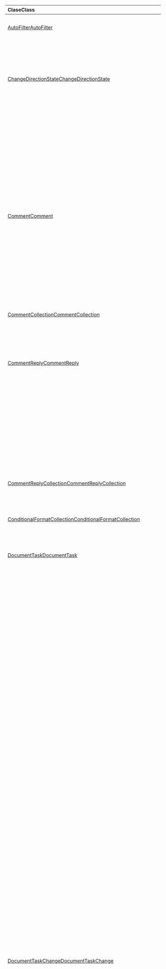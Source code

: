| <span data-ttu-id="bb6bd-101">Clase</span><span class="sxs-lookup"><span data-stu-id="bb6bd-101">Class</span></span> | <span data-ttu-id="bb6bd-102">Campos</span><span class="sxs-lookup"><span data-stu-id="bb6bd-102">Fields</span></span> | <span data-ttu-id="bb6bd-103">Descripción</span><span class="sxs-lookup"><span data-stu-id="bb6bd-103">Description</span></span> |
|:---|:---|:---|
|[<span data-ttu-id="bb6bd-104">AutoFilter</span><span class="sxs-lookup"><span data-stu-id="bb6bd-104">AutoFilter</span></span>](/javascript/api/excel/excel.autofilter)|[<span data-ttu-id="bb6bd-105">clearColumnCriteria(columnIndex: number)</span><span class="sxs-lookup"><span data-stu-id="bb6bd-105">clearColumnCriteria(columnIndex: number)</span></span>](/javascript/api/excel/excel.autofilter#clearcolumncriteria-columnindex-)|<span data-ttu-id="bb6bd-106">Borra los criterios de filtro de AutoFilter.</span><span class="sxs-lookup"><span data-stu-id="bb6bd-106">Clears the filter criteria of the AutoFilter.</span></span>|
|[<span data-ttu-id="bb6bd-107">ChangeDirectionState</span><span class="sxs-lookup"><span data-stu-id="bb6bd-107">ChangeDirectionState</span></span>](/javascript/api/excel/excel.changedirectionstate)|[<span data-ttu-id="bb6bd-108">deleteShiftDirection</span><span class="sxs-lookup"><span data-stu-id="bb6bd-108">deleteShiftDirection</span></span>](/javascript/api/excel/excel.changedirectionstate#deleteshiftdirection)|<span data-ttu-id="bb6bd-109">Representa la dirección (como hacia arriba o hacia la izquierda) que las celdas restantes cambiarán cuando se elimine una celda o celda.</span><span class="sxs-lookup"><span data-stu-id="bb6bd-109">Represents the direction (such as up or to the left) that the remaining cells will shift when a cell or cells are deleted.</span></span>|
||[<span data-ttu-id="bb6bd-110">insertShiftDirection</span><span class="sxs-lookup"><span data-stu-id="bb6bd-110">insertShiftDirection</span></span>](/javascript/api/excel/excel.changedirectionstate#insertshiftdirection)|<span data-ttu-id="bb6bd-111">Representa la dirección (por ejemplo, hacia abajo o hacia la derecha) que las celdas existentes cambiarán cuando se inserte una nueva celda o celda.</span><span class="sxs-lookup"><span data-stu-id="bb6bd-111">Represents the direction (such as down or to the right) that the existing cells will shift when a new cell or cells are inserted.</span></span>|
|[<span data-ttu-id="bb6bd-112">Comment</span><span class="sxs-lookup"><span data-stu-id="bb6bd-112">Comment</span></span>](/javascript/api/excel/excel.comment)|[<span data-ttu-id="bb6bd-113">assignTask(assignee: Identity)</span><span class="sxs-lookup"><span data-stu-id="bb6bd-113">assignTask(assignee: Identity)</span></span>](/javascript/api/excel/excel.comment#assigntask-assignee-)|<span data-ttu-id="bb6bd-114">Asigna la tarea adjunta al comentario al usuario dado como usuario asignado.</span><span class="sxs-lookup"><span data-stu-id="bb6bd-114">Assigns the task attached to the comment to the given user as an assignee.</span></span>|
||[<span data-ttu-id="bb6bd-115">getTask()</span><span class="sxs-lookup"><span data-stu-id="bb6bd-115">getTask()</span></span>](/javascript/api/excel/excel.comment#gettask--)|<span data-ttu-id="bb6bd-116">Obtiene la tarea asociada a este comentario.</span><span class="sxs-lookup"><span data-stu-id="bb6bd-116">Gets the task associated with this comment.</span></span>|
||[<span data-ttu-id="bb6bd-117">getTaskOrNullObject()</span><span class="sxs-lookup"><span data-stu-id="bb6bd-117">getTaskOrNullObject()</span></span>](/javascript/api/excel/excel.comment#gettaskornullobject--)|<span data-ttu-id="bb6bd-118">Obtiene la tarea asociada a este comentario.</span><span class="sxs-lookup"><span data-stu-id="bb6bd-118">Gets the task associated with this comment.</span></span>|
|[<span data-ttu-id="bb6bd-119">CommentCollection</span><span class="sxs-lookup"><span data-stu-id="bb6bd-119">CommentCollection</span></span>](/javascript/api/excel/excel.commentcollection)|[<span data-ttu-id="bb6bd-120">getItemOrNullObject(commentId: string)</span><span class="sxs-lookup"><span data-stu-id="bb6bd-120">getItemOrNullObject(commentId: string)</span></span>](/javascript/api/excel/excel.commentcollection#getitemornullobject-commentid-)|<span data-ttu-id="bb6bd-121">Obtiene un comentario de la colección en función de su identificador.</span><span class="sxs-lookup"><span data-stu-id="bb6bd-121">Gets a comment from the collection based on its ID.</span></span>|
|[<span data-ttu-id="bb6bd-122">CommentReply</span><span class="sxs-lookup"><span data-stu-id="bb6bd-122">CommentReply</span></span>](/javascript/api/excel/excel.commentreply)|[<span data-ttu-id="bb6bd-123">assignTask(assignee: Identity)</span><span class="sxs-lookup"><span data-stu-id="bb6bd-123">assignTask(assignee: Identity)</span></span>](/javascript/api/excel/excel.commentreply#assigntask-assignee-)|<span data-ttu-id="bb6bd-124">Asigna la tarea adjunta al comentario al usuario dado como único destinatario.</span><span class="sxs-lookup"><span data-stu-id="bb6bd-124">Assigns the task attached to the comment to the given user as the sole assignee.</span></span>|
||[<span data-ttu-id="bb6bd-125">getTask()</span><span class="sxs-lookup"><span data-stu-id="bb6bd-125">getTask()</span></span>](/javascript/api/excel/excel.commentreply#gettask--)|<span data-ttu-id="bb6bd-126">Obtiene la tarea asociada con el subproceso de la respuesta de este comentario.</span><span class="sxs-lookup"><span data-stu-id="bb6bd-126">Gets the task associated with this comment reply's thread.</span></span>|
||[<span data-ttu-id="bb6bd-127">getTaskOrNullObject()</span><span class="sxs-lookup"><span data-stu-id="bb6bd-127">getTaskOrNullObject()</span></span>](/javascript/api/excel/excel.commentreply#gettaskornullobject--)|<span data-ttu-id="bb6bd-128">Obtiene la tarea asociada con el subproceso de la respuesta de este comentario.</span><span class="sxs-lookup"><span data-stu-id="bb6bd-128">Gets the task associated with this comment reply's thread.</span></span>|
|[<span data-ttu-id="bb6bd-129">CommentReplyCollection</span><span class="sxs-lookup"><span data-stu-id="bb6bd-129">CommentReplyCollection</span></span>](/javascript/api/excel/excel.commentreplycollection)|[<span data-ttu-id="bb6bd-130">getItemOrNullObject(commentReplyId: string)</span><span class="sxs-lookup"><span data-stu-id="bb6bd-130">getItemOrNullObject(commentReplyId: string)</span></span>](/javascript/api/excel/excel.commentreplycollection#getitemornullobject-commentreplyid-)|<span data-ttu-id="bb6bd-131">Devuelve una respuesta de comentario identificada por su Id.</span><span class="sxs-lookup"><span data-stu-id="bb6bd-131">Returns a comment reply identified by its ID.</span></span>|
|[<span data-ttu-id="bb6bd-132">ConditionalFormatCollection</span><span class="sxs-lookup"><span data-stu-id="bb6bd-132">ConditionalFormatCollection</span></span>](/javascript/api/excel/excel.conditionalformatcollection)|[<span data-ttu-id="bb6bd-133">getItemOrNullObject(id: string)</span><span class="sxs-lookup"><span data-stu-id="bb6bd-133">getItemOrNullObject(id: string)</span></span>](/javascript/api/excel/excel.conditionalformatcollection#getitemornullobject-id-)|<span data-ttu-id="bb6bd-134">Devuelve un formato condicional identificado por su identificador.</span><span class="sxs-lookup"><span data-stu-id="bb6bd-134">Returns a conditional format identified by its ID.</span></span>|
|[<span data-ttu-id="bb6bd-135">DocumentTask</span><span class="sxs-lookup"><span data-stu-id="bb6bd-135">DocumentTask</span></span>](/javascript/api/excel/excel.documenttask)|[<span data-ttu-id="bb6bd-136">percentComplete</span><span class="sxs-lookup"><span data-stu-id="bb6bd-136">percentComplete</span></span>](/javascript/api/excel/excel.documenttask#percentcomplete)|<span data-ttu-id="bb6bd-137">Especifica el porcentaje de finalización de la tarea.</span><span class="sxs-lookup"><span data-stu-id="bb6bd-137">Specifies the completion percentage of the task.</span></span>|
||[<span data-ttu-id="bb6bd-138">prioridad</span><span class="sxs-lookup"><span data-stu-id="bb6bd-138">priority</span></span>](/javascript/api/excel/excel.documenttask#priority)|<span data-ttu-id="bb6bd-139">Especifica la prioridad de la tarea.</span><span class="sxs-lookup"><span data-stu-id="bb6bd-139">Specifies the priority of the task.</span></span>|
||[<span data-ttu-id="bb6bd-140">assignees</span><span class="sxs-lookup"><span data-stu-id="bb6bd-140">assignees</span></span>](/javascript/api/excel/excel.documenttask#assignees)|<span data-ttu-id="bb6bd-141">Devuelve una colección de usuarios asignados de la tarea.</span><span class="sxs-lookup"><span data-stu-id="bb6bd-141">Returns a collection of assignees of the task.</span></span>|
||[<span data-ttu-id="bb6bd-142">cambios</span><span class="sxs-lookup"><span data-stu-id="bb6bd-142">changes</span></span>](/javascript/api/excel/excel.documenttask#changes)|<span data-ttu-id="bb6bd-143">Obtiene los registros de cambios de la tarea.</span><span class="sxs-lookup"><span data-stu-id="bb6bd-143">Gets the change records of the task.</span></span>|
||[<span data-ttu-id="bb6bd-144">comment</span><span class="sxs-lookup"><span data-stu-id="bb6bd-144">comment</span></span>](/javascript/api/excel/excel.documenttask#comment)|<span data-ttu-id="bb6bd-145">Obtiene el comentario asociado a la tarea.</span><span class="sxs-lookup"><span data-stu-id="bb6bd-145">Gets the comment associated with the task.</span></span>|
||[<span data-ttu-id="bb6bd-146">completedBy</span><span class="sxs-lookup"><span data-stu-id="bb6bd-146">completedBy</span></span>](/javascript/api/excel/excel.documenttask#completedby)|<span data-ttu-id="bb6bd-147">Obtiene al usuario más reciente que ha completado la tarea.</span><span class="sxs-lookup"><span data-stu-id="bb6bd-147">Gets the most recent user to have completed the task.</span></span>|
||[<span data-ttu-id="bb6bd-148">completedDateTime</span><span class="sxs-lookup"><span data-stu-id="bb6bd-148">completedDateTime</span></span>](/javascript/api/excel/excel.documenttask#completeddatetime)|<span data-ttu-id="bb6bd-149">Obtiene la fecha y hora en que se completó la tarea.</span><span class="sxs-lookup"><span data-stu-id="bb6bd-149">Gets the date and time that the task was completed.</span></span>|
||[<span data-ttu-id="bb6bd-150">createdBy</span><span class="sxs-lookup"><span data-stu-id="bb6bd-150">createdBy</span></span>](/javascript/api/excel/excel.documenttask#createdby)|<span data-ttu-id="bb6bd-151">Obtiene al usuario que creó la tarea.</span><span class="sxs-lookup"><span data-stu-id="bb6bd-151">Gets the user who created the task.</span></span>|
||[<span data-ttu-id="bb6bd-152">createdDateTime</span><span class="sxs-lookup"><span data-stu-id="bb6bd-152">createdDateTime</span></span>](/javascript/api/excel/excel.documenttask#createddatetime)|<span data-ttu-id="bb6bd-153">Obtiene la fecha y hora en que se creó la tarea.</span><span class="sxs-lookup"><span data-stu-id="bb6bd-153">Gets the date and time that the task was created.</span></span>|
||[<span data-ttu-id="bb6bd-154">id</span><span class="sxs-lookup"><span data-stu-id="bb6bd-154">id</span></span>](/javascript/api/excel/excel.documenttask#id)|<span data-ttu-id="bb6bd-155">Obtiene el identificador de la tarea.</span><span class="sxs-lookup"><span data-stu-id="bb6bd-155">Gets the ID of the task.</span></span>|
||[<span data-ttu-id="bb6bd-156">setStartAndDueDateTime(startDateTime: Date, dueDateTime: Date)</span><span class="sxs-lookup"><span data-stu-id="bb6bd-156">setStartAndDueDateTime(startDateTime: Date, dueDateTime: Date)</span></span>](/javascript/api/excel/excel.documenttask#setstartandduedatetime-startdatetime--duedatetime-)|<span data-ttu-id="bb6bd-157">Cambia el inicio y las fechas de vencimiento de la tarea.</span><span class="sxs-lookup"><span data-stu-id="bb6bd-157">Changes the start and the due dates of the task.</span></span>|
||[<span data-ttu-id="bb6bd-158">startAndDueDateTime</span><span class="sxs-lookup"><span data-stu-id="bb6bd-158">startAndDueDateTime</span></span>](/javascript/api/excel/excel.documenttask#startandduedatetime)|<span data-ttu-id="bb6bd-159">Obtiene o establece la fecha y hora en que debe iniciarse la tarea y vence.</span><span class="sxs-lookup"><span data-stu-id="bb6bd-159">Gets or sets the date and time the task should start and is due.</span></span>|
||[<span data-ttu-id="bb6bd-160">title</span><span class="sxs-lookup"><span data-stu-id="bb6bd-160">title</span></span>](/javascript/api/excel/excel.documenttask#title)|<span data-ttu-id="bb6bd-161">Especifica el título de la tarea.</span><span class="sxs-lookup"><span data-stu-id="bb6bd-161">Specifies title of the task.</span></span>|
|[<span data-ttu-id="bb6bd-162">DocumentTaskChange</span><span class="sxs-lookup"><span data-stu-id="bb6bd-162">DocumentTaskChange</span></span>](/javascript/api/excel/excel.documenttaskchange)|[<span data-ttu-id="bb6bd-163">assignee</span><span class="sxs-lookup"><span data-stu-id="bb6bd-163">assignee</span></span>](/javascript/api/excel/excel.documenttaskchange#assignee)|<span data-ttu-id="bb6bd-164">Representa el usuario asignado a la tarea para un tipo de registro de cambio o el usuario sin asignar de la tarea `assign` para un tipo de registro de `unassign` cambio.</span><span class="sxs-lookup"><span data-stu-id="bb6bd-164">Represents the user assigned to the task for an `assign` change record type, or the user unassigned from the task for an `unassign` change record type.</span></span>|
||[<span data-ttu-id="bb6bd-165">changedBy</span><span class="sxs-lookup"><span data-stu-id="bb6bd-165">changedBy</span></span>](/javascript/api/excel/excel.documenttaskchange#changedby)|<span data-ttu-id="bb6bd-166">Representa el usuario que creó o cambió la tarea.</span><span class="sxs-lookup"><span data-stu-id="bb6bd-166">Represents the user who created or changed the task.</span></span>|
||[<span data-ttu-id="bb6bd-167">commentId</span><span class="sxs-lookup"><span data-stu-id="bb6bd-167">commentId</span></span>](/javascript/api/excel/excel.documenttaskchange#commentid)|<span data-ttu-id="bb6bd-168">Representa el identificador del cambio de tarea o al que está `Comment` `CommentReply` anclado.</span><span class="sxs-lookup"><span data-stu-id="bb6bd-168">Represents the ID of the `Comment` or `CommentReply` to which the task change is anchored.</span></span>|
||[<span data-ttu-id="bb6bd-169">createdDateTime</span><span class="sxs-lookup"><span data-stu-id="bb6bd-169">createdDateTime</span></span>](/javascript/api/excel/excel.documenttaskchange#createddatetime)|<span data-ttu-id="bb6bd-170">Representa la fecha y hora de creación del registro de cambio de tarea.</span><span class="sxs-lookup"><span data-stu-id="bb6bd-170">Represents the creation date and time of the task change record.</span></span>|
||[<span data-ttu-id="bb6bd-171">dueDateTime</span><span class="sxs-lookup"><span data-stu-id="bb6bd-171">dueDateTime</span></span>](/javascript/api/excel/excel.documenttaskchange#duedatetime)|<span data-ttu-id="bb6bd-172">Representa la fecha y hora de vencimiento de la tarea, en la zona horaria UTC.</span><span class="sxs-lookup"><span data-stu-id="bb6bd-172">Represents the task's due date and time, in UTC time zone.</span></span>|
||[<span data-ttu-id="bb6bd-173">id</span><span class="sxs-lookup"><span data-stu-id="bb6bd-173">id</span></span>](/javascript/api/excel/excel.documenttaskchange#id)|<span data-ttu-id="bb6bd-174">Id. del registro de cambio de tarea.</span><span class="sxs-lookup"><span data-stu-id="bb6bd-174">ID for the task change record.</span></span>|
||[<span data-ttu-id="bb6bd-175">percentComplete</span><span class="sxs-lookup"><span data-stu-id="bb6bd-175">percentComplete</span></span>](/javascript/api/excel/excel.documenttaskchange#percentcomplete)|<span data-ttu-id="bb6bd-176">Representa el porcentaje de finalización de la tarea.</span><span class="sxs-lookup"><span data-stu-id="bb6bd-176">Represents the task's completion percentage.</span></span>|
||[<span data-ttu-id="bb6bd-177">prioridad</span><span class="sxs-lookup"><span data-stu-id="bb6bd-177">priority</span></span>](/javascript/api/excel/excel.documenttaskchange#priority)|<span data-ttu-id="bb6bd-178">Representa la prioridad de la tarea.</span><span class="sxs-lookup"><span data-stu-id="bb6bd-178">Represents the task's priority.</span></span>|
||[<span data-ttu-id="bb6bd-179">startDateTime</span><span class="sxs-lookup"><span data-stu-id="bb6bd-179">startDateTime</span></span>](/javascript/api/excel/excel.documenttaskchange#startdatetime)|<span data-ttu-id="bb6bd-180">Representa la fecha y hora de inicio de la tarea, en la zona horaria UTC.</span><span class="sxs-lookup"><span data-stu-id="bb6bd-180">Represents the task's start date and time, in UTC time zone.</span></span>|
||[<span data-ttu-id="bb6bd-181">title</span><span class="sxs-lookup"><span data-stu-id="bb6bd-181">title</span></span>](/javascript/api/excel/excel.documenttaskchange#title)|<span data-ttu-id="bb6bd-182">Representa el título de la tarea.</span><span class="sxs-lookup"><span data-stu-id="bb6bd-182">Represents the task's title.</span></span>|
||[<span data-ttu-id="bb6bd-183">type</span><span class="sxs-lookup"><span data-stu-id="bb6bd-183">type</span></span>](/javascript/api/excel/excel.documenttaskchange#type)|<span data-ttu-id="bb6bd-184">Representa el tipo de acción del registro de cambio de tarea.</span><span class="sxs-lookup"><span data-stu-id="bb6bd-184">Represents the action type of the task change record.</span></span>|
||[<span data-ttu-id="bb6bd-185">undoHistoryId</span><span class="sxs-lookup"><span data-stu-id="bb6bd-185">undoHistoryId</span></span>](/javascript/api/excel/excel.documenttaskchange#undohistoryid)|<span data-ttu-id="bb6bd-186">Representa la `DocumentTaskChange.id` propiedad que se deshizo para el `undo` tipo de registro de cambio.</span><span class="sxs-lookup"><span data-stu-id="bb6bd-186">Represents the `DocumentTaskChange.id` property that was undone for the `undo` change record type.</span></span>|
|[<span data-ttu-id="bb6bd-187">DocumentTaskChangeCollection</span><span class="sxs-lookup"><span data-stu-id="bb6bd-187">DocumentTaskChangeCollection</span></span>](/javascript/api/excel/excel.documenttaskchangecollection)|[<span data-ttu-id="bb6bd-188">getCount()</span><span class="sxs-lookup"><span data-stu-id="bb6bd-188">getCount()</span></span>](/javascript/api/excel/excel.documenttaskchangecollection#getcount--)|<span data-ttu-id="bb6bd-189">Obtiene el número de registros de cambios de la colección para la tarea.</span><span class="sxs-lookup"><span data-stu-id="bb6bd-189">Gets the number of change records in the collection for the task.</span></span>|
||[<span data-ttu-id="bb6bd-190">getItemAt(index: number)</span><span class="sxs-lookup"><span data-stu-id="bb6bd-190">getItemAt(index: number)</span></span>](/javascript/api/excel/excel.documenttaskchangecollection#getitemat-index-)|<span data-ttu-id="bb6bd-191">Obtiene un registro de cambio de tarea mediante su índice en la colección.</span><span class="sxs-lookup"><span data-stu-id="bb6bd-191">Gets a task change record by using its index in the collection.</span></span>|
||[<span data-ttu-id="bb6bd-192">items</span><span class="sxs-lookup"><span data-stu-id="bb6bd-192">items</span></span>](/javascript/api/excel/excel.documenttaskchangecollection#items)|<span data-ttu-id="bb6bd-193">Obtiene los elementos secundarios cargados en esta colección.</span><span class="sxs-lookup"><span data-stu-id="bb6bd-193">Gets the loaded child items in this collection.</span></span>|
|[<span data-ttu-id="bb6bd-194">DocumentTaskCollection</span><span class="sxs-lookup"><span data-stu-id="bb6bd-194">DocumentTaskCollection</span></span>](/javascript/api/excel/excel.documenttaskcollection)|[<span data-ttu-id="bb6bd-195">getCount()</span><span class="sxs-lookup"><span data-stu-id="bb6bd-195">getCount()</span></span>](/javascript/api/excel/excel.documenttaskcollection#getcount--)|<span data-ttu-id="bb6bd-196">Obtiene el número de tareas de la colección.</span><span class="sxs-lookup"><span data-stu-id="bb6bd-196">Gets the number of tasks in the collection.</span></span>|
||[<span data-ttu-id="bb6bd-197">getItem(key: string)</span><span class="sxs-lookup"><span data-stu-id="bb6bd-197">getItem(key: string)</span></span>](/javascript/api/excel/excel.documenttaskcollection#getitem-key-)|<span data-ttu-id="bb6bd-198">Obtiene una tarea con su identificador.</span><span class="sxs-lookup"><span data-stu-id="bb6bd-198">Gets a task using its ID.</span></span>|
||[<span data-ttu-id="bb6bd-199">getItemAt(index: number)</span><span class="sxs-lookup"><span data-stu-id="bb6bd-199">getItemAt(index: number)</span></span>](/javascript/api/excel/excel.documenttaskcollection#getitemat-index-)|<span data-ttu-id="bb6bd-200">Obtiene una tarea por su índice en la colección.</span><span class="sxs-lookup"><span data-stu-id="bb6bd-200">Gets a task by its index in the collection.</span></span>|
||[<span data-ttu-id="bb6bd-201">getItemOrNullObject(key: string)</span><span class="sxs-lookup"><span data-stu-id="bb6bd-201">getItemOrNullObject(key: string)</span></span>](/javascript/api/excel/excel.documenttaskcollection#getitemornullobject-key-)|<span data-ttu-id="bb6bd-202">Obtiene una tarea con su identificador.</span><span class="sxs-lookup"><span data-stu-id="bb6bd-202">Gets a task using its ID.</span></span>|
||[<span data-ttu-id="bb6bd-203">items</span><span class="sxs-lookup"><span data-stu-id="bb6bd-203">items</span></span>](/javascript/api/excel/excel.documenttaskcollection#items)|<span data-ttu-id="bb6bd-204">Obtiene los elementos secundarios cargados en esta colección.</span><span class="sxs-lookup"><span data-stu-id="bb6bd-204">Gets the loaded child items in this collection.</span></span>|
|[<span data-ttu-id="bb6bd-205">DocumentTaskSchedule</span><span class="sxs-lookup"><span data-stu-id="bb6bd-205">DocumentTaskSchedule</span></span>](/javascript/api/excel/excel.documenttaskschedule)|[<span data-ttu-id="bb6bd-206">dueDateTime</span><span class="sxs-lookup"><span data-stu-id="bb6bd-206">dueDateTime</span></span>](/javascript/api/excel/excel.documenttaskschedule#duedatetime)|<span data-ttu-id="bb6bd-207">Obtiene la fecha y hora en que vence la tarea.</span><span class="sxs-lookup"><span data-stu-id="bb6bd-207">Gets the date and time that the task is due.</span></span>|
||[<span data-ttu-id="bb6bd-208">startDateTime</span><span class="sxs-lookup"><span data-stu-id="bb6bd-208">startDateTime</span></span>](/javascript/api/excel/excel.documenttaskschedule#startdatetime)|<span data-ttu-id="bb6bd-209">Obtiene la fecha y hora en que debe iniciarse la tarea.</span><span class="sxs-lookup"><span data-stu-id="bb6bd-209">Gets the date and time that the task should start.</span></span>|
|[<span data-ttu-id="bb6bd-210">GroupShapeCollection</span><span class="sxs-lookup"><span data-stu-id="bb6bd-210">GroupShapeCollection</span></span>](/javascript/api/excel/excel.groupshapecollection)|[<span data-ttu-id="bb6bd-211">getItemOrNullObject(key: string)</span><span class="sxs-lookup"><span data-stu-id="bb6bd-211">getItemOrNullObject(key: string)</span></span>](/javascript/api/excel/excel.groupshapecollection#getitemornullobject-key-)|<span data-ttu-id="bb6bd-212">Obtiene una forma con su nombre o identificador.</span><span class="sxs-lookup"><span data-stu-id="bb6bd-212">Gets a shape using its name or ID.</span></span>|
|[<span data-ttu-id="bb6bd-213">Identity</span><span class="sxs-lookup"><span data-stu-id="bb6bd-213">Identity</span></span>](/javascript/api/excel/excel.identity)|[<span data-ttu-id="bb6bd-214">displayName</span><span class="sxs-lookup"><span data-stu-id="bb6bd-214">displayName</span></span>](/javascript/api/excel/excel.identity#displayname)|<span data-ttu-id="bb6bd-215">Representa el nombre para mostrar del usuario.</span><span class="sxs-lookup"><span data-stu-id="bb6bd-215">Represents the user's display name.</span></span>|
||[<span data-ttu-id="bb6bd-216">email</span><span class="sxs-lookup"><span data-stu-id="bb6bd-216">email</span></span>](/javascript/api/excel/excel.identity#email)|<span data-ttu-id="bb6bd-217">Representa la dirección de correo del usuario</span><span class="sxs-lookup"><span data-stu-id="bb6bd-217">Represents the user's email address.</span></span>|
||[<span data-ttu-id="bb6bd-218">id</span><span class="sxs-lookup"><span data-stu-id="bb6bd-218">id</span></span>](/javascript/api/excel/excel.identity#id)|<span data-ttu-id="bb6bd-219">Representa el identificador único del usuario.</span><span class="sxs-lookup"><span data-stu-id="bb6bd-219">Represents the user's unique ID.</span></span>|
|[<span data-ttu-id="bb6bd-220">IdentityCollection</span><span class="sxs-lookup"><span data-stu-id="bb6bd-220">IdentityCollection</span></span>](/javascript/api/excel/excel.identitycollection)|[<span data-ttu-id="bb6bd-221">add(assignee: Identity)</span><span class="sxs-lookup"><span data-stu-id="bb6bd-221">add(assignee: Identity)</span></span>](/javascript/api/excel/excel.identitycollection#add-assignee-)|<span data-ttu-id="bb6bd-222">Agrega una identidad de usuario a la colección.</span><span class="sxs-lookup"><span data-stu-id="bb6bd-222">Adds a user identity to the collection.</span></span>|
||[<span data-ttu-id="bb6bd-223">clear()</span><span class="sxs-lookup"><span data-stu-id="bb6bd-223">clear()</span></span>](/javascript/api/excel/excel.identitycollection#clear--)|<span data-ttu-id="bb6bd-224">Quita todas las identidades de usuario de la colección.</span><span class="sxs-lookup"><span data-stu-id="bb6bd-224">Removes all user identities from the collection.</span></span>|
||[<span data-ttu-id="bb6bd-225">getCount()</span><span class="sxs-lookup"><span data-stu-id="bb6bd-225">getCount()</span></span>](/javascript/api/excel/excel.identitycollection#getcount--)|<span data-ttu-id="bb6bd-226">Obtiene el número de objetos de la colección.</span><span class="sxs-lookup"><span data-stu-id="bb6bd-226">Gets the number of items in the collection.</span></span>|
||[<span data-ttu-id="bb6bd-227">getItemAt(index: number)</span><span class="sxs-lookup"><span data-stu-id="bb6bd-227">getItemAt(index: number)</span></span>](/javascript/api/excel/excel.identitycollection#getitemat-index-)|<span data-ttu-id="bb6bd-228">Obtiene una identidad de usuario de documento mediante su índice en la colección.</span><span class="sxs-lookup"><span data-stu-id="bb6bd-228">Gets a document user identity by using its index in the collection.</span></span>|
||[<span data-ttu-id="bb6bd-229">items</span><span class="sxs-lookup"><span data-stu-id="bb6bd-229">items</span></span>](/javascript/api/excel/excel.identitycollection#items)|<span data-ttu-id="bb6bd-230">Obtiene los elementos secundarios cargados en esta colección.</span><span class="sxs-lookup"><span data-stu-id="bb6bd-230">Gets the loaded child items in this collection.</span></span>|
||[<span data-ttu-id="bb6bd-231">remove(assignee: Identity)</span><span class="sxs-lookup"><span data-stu-id="bb6bd-231">remove(assignee: Identity)</span></span>](/javascript/api/excel/excel.identitycollection#remove-assignee-)|<span data-ttu-id="bb6bd-232">Quita una identidad de usuario de la colección.</span><span class="sxs-lookup"><span data-stu-id="bb6bd-232">Removes a user identity from the collection.</span></span>|
|[<span data-ttu-id="bb6bd-233">IdentityEntity</span><span class="sxs-lookup"><span data-stu-id="bb6bd-233">IdentityEntity</span></span>](/javascript/api/excel/excel.identityentity)|[<span data-ttu-id="bb6bd-234">displayName</span><span class="sxs-lookup"><span data-stu-id="bb6bd-234">displayName</span></span>](/javascript/api/excel/excel.identityentity#displayname)|<span data-ttu-id="bb6bd-235">Representa el nombre para mostrar del usuario.</span><span class="sxs-lookup"><span data-stu-id="bb6bd-235">Represents the user's display name.</span></span>|
||[<span data-ttu-id="bb6bd-236">email</span><span class="sxs-lookup"><span data-stu-id="bb6bd-236">email</span></span>](/javascript/api/excel/excel.identityentity#email)|<span data-ttu-id="bb6bd-237">Representa la dirección de correo del usuario</span><span class="sxs-lookup"><span data-stu-id="bb6bd-237">Represents the user's email address.</span></span>|
||[<span data-ttu-id="bb6bd-238">id</span><span class="sxs-lookup"><span data-stu-id="bb6bd-238">id</span></span>](/javascript/api/excel/excel.identityentity#id)|<span data-ttu-id="bb6bd-239">Representa el identificador único del usuario.</span><span class="sxs-lookup"><span data-stu-id="bb6bd-239">Represents the user's unique ID.</span></span>|
|[<span data-ttu-id="bb6bd-240">LinkedDataType</span><span class="sxs-lookup"><span data-stu-id="bb6bd-240">LinkedDataType</span></span>](/javascript/api/excel/excel.linkeddatatype)|[<span data-ttu-id="bb6bd-241">dataProvider</span><span class="sxs-lookup"><span data-stu-id="bb6bd-241">dataProvider</span></span>](/javascript/api/excel/excel.linkeddatatype#dataprovider)|<span data-ttu-id="bb6bd-242">Nombre del proveedor de datos para el tipo de datos vinculado.</span><span class="sxs-lookup"><span data-stu-id="bb6bd-242">The name of the data provider for the linked data type.</span></span>|
||[<span data-ttu-id="bb6bd-243">lastRefreshed</span><span class="sxs-lookup"><span data-stu-id="bb6bd-243">lastRefreshed</span></span>](/javascript/api/excel/excel.linkeddatatype#lastrefreshed)|<span data-ttu-id="bb6bd-244">Fecha y hora de la zona horaria local desde que se abrió el libro cuando se actualizó por última vez el tipo de datos vinculado.</span><span class="sxs-lookup"><span data-stu-id="bb6bd-244">The local time-zone date and time since the workbook was opened when the linked data type was last refreshed.</span></span>|
||[<span data-ttu-id="bb6bd-245">name</span><span class="sxs-lookup"><span data-stu-id="bb6bd-245">name</span></span>](/javascript/api/excel/excel.linkeddatatype#name)|<span data-ttu-id="bb6bd-246">Nombre del tipo de datos vinculado.</span><span class="sxs-lookup"><span data-stu-id="bb6bd-246">The name of the linked data type.</span></span>|
||[<span data-ttu-id="bb6bd-247">periodicRefreshInterval</span><span class="sxs-lookup"><span data-stu-id="bb6bd-247">periodicRefreshInterval</span></span>](/javascript/api/excel/excel.linkeddatatype#periodicrefreshinterval)|<span data-ttu-id="bb6bd-248">Frecuencia, en segundos, a la que se actualiza el tipo de datos vinculado si `refreshMode` se establece en "Periódico".</span><span class="sxs-lookup"><span data-stu-id="bb6bd-248">The frequency, in seconds, at which the linked data type is refreshed if `refreshMode` is set to "Periodic".</span></span>|
||[<span data-ttu-id="bb6bd-249">refreshMode</span><span class="sxs-lookup"><span data-stu-id="bb6bd-249">refreshMode</span></span>](/javascript/api/excel/excel.linkeddatatype#refreshmode)|<span data-ttu-id="bb6bd-250">Mecanismo por el que se recuperan los datos del tipo de datos vinculado.</span><span class="sxs-lookup"><span data-stu-id="bb6bd-250">The mechanism by which the data for the linked data type is retrieved.</span></span>|
||[<span data-ttu-id="bb6bd-251">serviceId</span><span class="sxs-lookup"><span data-stu-id="bb6bd-251">serviceId</span></span>](/javascript/api/excel/excel.linkeddatatype#serviceid)|<span data-ttu-id="bb6bd-252">Identificador único del tipo de datos vinculado.</span><span class="sxs-lookup"><span data-stu-id="bb6bd-252">The unique ID of the linked data type.</span></span>|
||[<span data-ttu-id="bb6bd-253">supportedRefreshModes</span><span class="sxs-lookup"><span data-stu-id="bb6bd-253">supportedRefreshModes</span></span>](/javascript/api/excel/excel.linkeddatatype#supportedrefreshmodes)|<span data-ttu-id="bb6bd-254">Devuelve una matriz con todos los modos de actualización admitidos por el tipo de datos vinculado.</span><span class="sxs-lookup"><span data-stu-id="bb6bd-254">Returns an array with all the refresh modes supported by the linked data type.</span></span>|
||[<span data-ttu-id="bb6bd-255">requestRefresh()</span><span class="sxs-lookup"><span data-stu-id="bb6bd-255">requestRefresh()</span></span>](/javascript/api/excel/excel.linkeddatatype#requestrefresh--)|<span data-ttu-id="bb6bd-256">Realiza una solicitud para actualizar el tipo de datos vinculado.</span><span class="sxs-lookup"><span data-stu-id="bb6bd-256">Makes a request to refresh the linked data type.</span></span>|
||[<span data-ttu-id="bb6bd-257">requestSetRefreshMode(refreshMode: Excel. LinkedDataTypeRefreshMode)</span><span class="sxs-lookup"><span data-stu-id="bb6bd-257">requestSetRefreshMode(refreshMode: Excel.LinkedDataTypeRefreshMode)</span></span>](/javascript/api/excel/excel.linkeddatatype#requestsetrefreshmode-refreshmode-)|<span data-ttu-id="bb6bd-258">Realiza una solicitud para cambiar el modo de actualización de este tipo de datos vinculado.</span><span class="sxs-lookup"><span data-stu-id="bb6bd-258">Makes a request to change the refresh mode for this linked data type.</span></span>|
|[<span data-ttu-id="bb6bd-259">LinkedDataTypeAddedEventArgs</span><span class="sxs-lookup"><span data-stu-id="bb6bd-259">LinkedDataTypeAddedEventArgs</span></span>](/javascript/api/excel/excel.linkeddatatypeaddedeventargs)|[<span data-ttu-id="bb6bd-260">serviceId</span><span class="sxs-lookup"><span data-stu-id="bb6bd-260">serviceId</span></span>](/javascript/api/excel/excel.linkeddatatypeaddedeventargs#serviceid)|<span data-ttu-id="bb6bd-261">El identificador único del nuevo tipo de datos vinculado.</span><span class="sxs-lookup"><span data-stu-id="bb6bd-261">The unique ID of the new linked data type.</span></span>|
||[<span data-ttu-id="bb6bd-262">source</span><span class="sxs-lookup"><span data-stu-id="bb6bd-262">source</span></span>](/javascript/api/excel/excel.linkeddatatypeaddedeventargs#source)|<span data-ttu-id="bb6bd-263">Obtiene el origen del evento.</span><span class="sxs-lookup"><span data-stu-id="bb6bd-263">Gets the source of the event.</span></span>|
||[<span data-ttu-id="bb6bd-264">type</span><span class="sxs-lookup"><span data-stu-id="bb6bd-264">type</span></span>](/javascript/api/excel/excel.linkeddatatypeaddedeventargs#type)|<span data-ttu-id="bb6bd-265">Obtiene el tipo del evento.</span><span class="sxs-lookup"><span data-stu-id="bb6bd-265">Gets the type of the event.</span></span>|
|[<span data-ttu-id="bb6bd-266">LinkedDataTypeCollection</span><span class="sxs-lookup"><span data-stu-id="bb6bd-266">LinkedDataTypeCollection</span></span>](/javascript/api/excel/excel.linkeddatatypecollection)|[<span data-ttu-id="bb6bd-267">getCount()</span><span class="sxs-lookup"><span data-stu-id="bb6bd-267">getCount()</span></span>](/javascript/api/excel/excel.linkeddatatypecollection#getcount--)|<span data-ttu-id="bb6bd-268">Obtiene el número de tipos de datos vinculados de la colección.</span><span class="sxs-lookup"><span data-stu-id="bb6bd-268">Gets the number of linked data types in the collection.</span></span>|
||[<span data-ttu-id="bb6bd-269">getItem(key: number)</span><span class="sxs-lookup"><span data-stu-id="bb6bd-269">getItem(key: number)</span></span>](/javascript/api/excel/excel.linkeddatatypecollection#getitem-key-)|<span data-ttu-id="bb6bd-270">Obtiene un tipo de datos vinculado por identificador de servicio.</span><span class="sxs-lookup"><span data-stu-id="bb6bd-270">Gets a linked data type by service ID.</span></span>|
||[<span data-ttu-id="bb6bd-271">getItemAt(index: number)</span><span class="sxs-lookup"><span data-stu-id="bb6bd-271">getItemAt(index: number)</span></span>](/javascript/api/excel/excel.linkeddatatypecollection#getitemat-index-)|<span data-ttu-id="bb6bd-272">Obtiene un tipo de datos vinculado por su índice en la colección.</span><span class="sxs-lookup"><span data-stu-id="bb6bd-272">Gets a linked data type by its index in the collection.</span></span>|
||[<span data-ttu-id="bb6bd-273">getItemOrNullObject(key: number)</span><span class="sxs-lookup"><span data-stu-id="bb6bd-273">getItemOrNullObject(key: number)</span></span>](/javascript/api/excel/excel.linkeddatatypecollection#getitemornullobject-key-)|<span data-ttu-id="bb6bd-274">Obtiene un tipo de datos vinculado por identificador.</span><span class="sxs-lookup"><span data-stu-id="bb6bd-274">Gets a linked data type by ID.</span></span>|
||[<span data-ttu-id="bb6bd-275">items</span><span class="sxs-lookup"><span data-stu-id="bb6bd-275">items</span></span>](/javascript/api/excel/excel.linkeddatatypecollection#items)|<span data-ttu-id="bb6bd-276">Obtiene los elementos secundarios cargados en esta colección.</span><span class="sxs-lookup"><span data-stu-id="bb6bd-276">Gets the loaded child items in this collection.</span></span>|
||[<span data-ttu-id="bb6bd-277">requestRefreshAll()</span><span class="sxs-lookup"><span data-stu-id="bb6bd-277">requestRefreshAll()</span></span>](/javascript/api/excel/excel.linkeddatatypecollection#requestrefreshall--)|<span data-ttu-id="bb6bd-278">Realiza una solicitud para actualizar todos los tipos de datos vinculados de la colección.</span><span class="sxs-lookup"><span data-stu-id="bb6bd-278">Makes a request to refresh all the linked data types in the collection.</span></span>|
|[<span data-ttu-id="bb6bd-279">LinkedWorkbook</span><span class="sxs-lookup"><span data-stu-id="bb6bd-279">LinkedWorkbook</span></span>](/javascript/api/excel/excel.linkedworkbook)|[<span data-ttu-id="bb6bd-280">breakLinks()</span><span class="sxs-lookup"><span data-stu-id="bb6bd-280">breakLinks()</span></span>](/javascript/api/excel/excel.linkedworkbook#breaklinks--)|<span data-ttu-id="bb6bd-281">Realiza una solicitud para romper los vínculos que apuntan al libro vinculado.</span><span class="sxs-lookup"><span data-stu-id="bb6bd-281">Makes a request to break the links pointing to the linked workbook.</span></span>|
||[<span data-ttu-id="bb6bd-282">id</span><span class="sxs-lookup"><span data-stu-id="bb6bd-282">id</span></span>](/javascript/api/excel/excel.linkedworkbook#id)|<span data-ttu-id="bb6bd-283">Dirección URL original que apunta al libro vinculado.</span><span class="sxs-lookup"><span data-stu-id="bb6bd-283">The original URL pointing to the linked workbook.</span></span>|
||[<span data-ttu-id="bb6bd-284">refresh()</span><span class="sxs-lookup"><span data-stu-id="bb6bd-284">refresh()</span></span>](/javascript/api/excel/excel.linkedworkbook#refresh--)|<span data-ttu-id="bb6bd-285">Realiza una solicitud para actualizar los datos recuperados del libro vinculado.</span><span class="sxs-lookup"><span data-stu-id="bb6bd-285">Makes a request to refresh the data retrieved from the linked workbook.</span></span>|
|[<span data-ttu-id="bb6bd-286">LinkedWorkbookCollection</span><span class="sxs-lookup"><span data-stu-id="bb6bd-286">LinkedWorkbookCollection</span></span>](/javascript/api/excel/excel.linkedworkbookcollection)|[<span data-ttu-id="bb6bd-287">breakAllLinks()</span><span class="sxs-lookup"><span data-stu-id="bb6bd-287">breakAllLinks()</span></span>](/javascript/api/excel/excel.linkedworkbookcollection#breakalllinks--)|<span data-ttu-id="bb6bd-288">Rompe todos los vínculos a los libros vinculados.</span><span class="sxs-lookup"><span data-stu-id="bb6bd-288">Breaks all the links to the linked workbooks.</span></span>|
||[<span data-ttu-id="bb6bd-289">getItem(key: string)</span><span class="sxs-lookup"><span data-stu-id="bb6bd-289">getItem(key: string)</span></span>](/javascript/api/excel/excel.linkedworkbookcollection#getitem-key-)|<span data-ttu-id="bb6bd-290">Obtiene información sobre un libro vinculado por su dirección URL.</span><span class="sxs-lookup"><span data-stu-id="bb6bd-290">Gets information about a linked workbook by its URL.</span></span>|
||[<span data-ttu-id="bb6bd-291">getItemOrNullObject(key: string)</span><span class="sxs-lookup"><span data-stu-id="bb6bd-291">getItemOrNullObject(key: string)</span></span>](/javascript/api/excel/excel.linkedworkbookcollection#getitemornullobject-key-)|<span data-ttu-id="bb6bd-292">Obtiene información sobre un libro vinculado por su dirección URL.</span><span class="sxs-lookup"><span data-stu-id="bb6bd-292">Gets information about a linked workbook by its URL.</span></span>|
||[<span data-ttu-id="bb6bd-293">items</span><span class="sxs-lookup"><span data-stu-id="bb6bd-293">items</span></span>](/javascript/api/excel/excel.linkedworkbookcollection#items)|<span data-ttu-id="bb6bd-294">Obtiene los elementos secundarios cargados en esta colección.</span><span class="sxs-lookup"><span data-stu-id="bb6bd-294">Gets the loaded child items in this collection.</span></span>|
||[<span data-ttu-id="bb6bd-295">refreshAll()</span><span class="sxs-lookup"><span data-stu-id="bb6bd-295">refreshAll()</span></span>](/javascript/api/excel/excel.linkedworkbookcollection#refreshall--)|<span data-ttu-id="bb6bd-296">Realiza una solicitud para actualizar todos los vínculos del libro.</span><span class="sxs-lookup"><span data-stu-id="bb6bd-296">Makes a request to refresh all the workbook links.</span></span>|
||[<span data-ttu-id="bb6bd-297">workbookLinksRefreshMode</span><span class="sxs-lookup"><span data-stu-id="bb6bd-297">workbookLinksRefreshMode</span></span>](/javascript/api/excel/excel.linkedworkbookcollection#workbooklinksrefreshmode)|<span data-ttu-id="bb6bd-298">Representa el modo de actualización de los vínculos del libro.</span><span class="sxs-lookup"><span data-stu-id="bb6bd-298">Represents the update mode of the workbook links.</span></span>|
|[<span data-ttu-id="bb6bd-299">NamedSheetViewCollection</span><span class="sxs-lookup"><span data-stu-id="bb6bd-299">NamedSheetViewCollection</span></span>](/javascript/api/excel/excel.namedsheetviewcollection)|[<span data-ttu-id="bb6bd-300">getItemOrNullObject(key: string)</span><span class="sxs-lookup"><span data-stu-id="bb6bd-300">getItemOrNullObject(key: string)</span></span>](/javascript/api/excel/excel.namedsheetviewcollection#getitemornullobject-key-)|<span data-ttu-id="bb6bd-301">Obtiene una vista de hoja con su nombre.</span><span class="sxs-lookup"><span data-stu-id="bb6bd-301">Gets a sheet view using its name.</span></span>|
|[<span data-ttu-id="bb6bd-302">PivotLayout</span><span class="sxs-lookup"><span data-stu-id="bb6bd-302">PivotLayout</span></span>](/javascript/api/excel/excel.pivotlayout)|[<span data-ttu-id="bb6bd-303">getCell(dataHierarchy: DataPivotHierarchy \| string, rowItems: Array<PivotItem \| string>, columnItems: Array<PivotItem \| string>)</span><span class="sxs-lookup"><span data-stu-id="bb6bd-303">getCell(dataHierarchy: DataPivotHierarchy \| string, rowItems: Array<PivotItem \| string>, columnItems: Array<PivotItem \| string>)</span></span>](/javascript/api/excel/excel.pivotlayout#getcell-datahierarchy--rowitems--columnitems-)|<span data-ttu-id="bb6bd-304">Obtiene una única celda de la tabla dinámica en función de una jerarquía de datos y de los elementos de fila y columna de sus respectivas jerarquías.</span><span class="sxs-lookup"><span data-stu-id="bb6bd-304">Gets a unique cell in the PivotTable based on a data hierarchy and the row and column items of their respective hierarchies.</span></span>|
||[<span data-ttu-id="bb6bd-305">pivotStyle</span><span class="sxs-lookup"><span data-stu-id="bb6bd-305">pivotStyle</span></span>](/javascript/api/excel/excel.pivotlayout#pivotstyle)|<span data-ttu-id="bb6bd-306">Estilo aplicado a la tabla dinámica.</span><span class="sxs-lookup"><span data-stu-id="bb6bd-306">The style applied to the PivotTable.</span></span>|
||[<span data-ttu-id="bb6bd-307">setStyle(style: string \| PivotTableStyle \| BuiltInPivotTableStyle)</span><span class="sxs-lookup"><span data-stu-id="bb6bd-307">setStyle(style: string \| PivotTableStyle \| BuiltInPivotTableStyle)</span></span>](/javascript/api/excel/excel.pivotlayout#setstyle-style-)|<span data-ttu-id="bb6bd-308">Establece el estilo aplicado a la tabla dinámica.</span><span class="sxs-lookup"><span data-stu-id="bb6bd-308">Sets the style applied to the PivotTable.</span></span>|
|[<span data-ttu-id="bb6bd-309">PivotTableScopedCollection</span><span class="sxs-lookup"><span data-stu-id="bb6bd-309">PivotTableScopedCollection</span></span>](/javascript/api/excel/excel.pivottablescopedcollection)|[<span data-ttu-id="bb6bd-310">getFirstOrNullObject()</span><span class="sxs-lookup"><span data-stu-id="bb6bd-310">getFirstOrNullObject()</span></span>](/javascript/api/excel/excel.pivottablescopedcollection#getfirstornullobject--)|<span data-ttu-id="bb6bd-311">Obtiene la primera tabla dinámica de la colección.</span><span class="sxs-lookup"><span data-stu-id="bb6bd-311">Gets the first PivotTable in the collection.</span></span>|
|[<span data-ttu-id="bb6bd-312">Range</span><span class="sxs-lookup"><span data-stu-id="bb6bd-312">Range</span></span>](/javascript/api/excel/excel.range)|[<span data-ttu-id="bb6bd-313">getDependents()</span><span class="sxs-lookup"><span data-stu-id="bb6bd-313">getDependents()</span></span>](/javascript/api/excel/excel.range#getdependents--)|<span data-ttu-id="bb6bd-314">Devuelve un objeto que representa el rango que contiene todos los dependientes de una celda en la misma hoja de cálculo `WorkbookRangeAreas` o en varias hojas de cálculo.</span><span class="sxs-lookup"><span data-stu-id="bb6bd-314">Returns a `WorkbookRangeAreas` object that represents the range containing all the dependents of a cell in the same worksheet or in multiple worksheets.</span></span>|
||[<span data-ttu-id="bb6bd-315">getPrecedents()</span><span class="sxs-lookup"><span data-stu-id="bb6bd-315">getPrecedents()</span></span>](/javascript/api/excel/excel.range#getprecedents--)|<span data-ttu-id="bb6bd-316">Devuelve un objeto que representa el rango que contiene todos los precedentes de una celda en la misma hoja de cálculo `WorkbookRangeAreas` o en varias hojas de cálculo.</span><span class="sxs-lookup"><span data-stu-id="bb6bd-316">Returns a `WorkbookRangeAreas` object that represents the range containing all the precedents of a cell in the same worksheet or in multiple worksheets.</span></span>|
|[<span data-ttu-id="bb6bd-317">RefreshModeChangedEventArgs</span><span class="sxs-lookup"><span data-stu-id="bb6bd-317">RefreshModeChangedEventArgs</span></span>](/javascript/api/excel/excel.refreshmodechangedeventargs)|[<span data-ttu-id="bb6bd-318">refreshMode</span><span class="sxs-lookup"><span data-stu-id="bb6bd-318">refreshMode</span></span>](/javascript/api/excel/excel.refreshmodechangedeventargs#refreshmode)|<span data-ttu-id="bb6bd-319">Modo de actualización del tipo de datos vinculado.</span><span class="sxs-lookup"><span data-stu-id="bb6bd-319">The linked data type refresh mode.</span></span>|
||[<span data-ttu-id="bb6bd-320">serviceId</span><span class="sxs-lookup"><span data-stu-id="bb6bd-320">serviceId</span></span>](/javascript/api/excel/excel.refreshmodechangedeventargs#serviceid)|<span data-ttu-id="bb6bd-321">Identificador único del objeto cuyo modo de actualización se ha cambiado.</span><span class="sxs-lookup"><span data-stu-id="bb6bd-321">The unique ID of the object whose refresh mode was changed.</span></span>|
||[<span data-ttu-id="bb6bd-322">source</span><span class="sxs-lookup"><span data-stu-id="bb6bd-322">source</span></span>](/javascript/api/excel/excel.refreshmodechangedeventargs#source)|<span data-ttu-id="bb6bd-323">Obtiene el origen del evento.</span><span class="sxs-lookup"><span data-stu-id="bb6bd-323">Gets the source of the event.</span></span>|
||[<span data-ttu-id="bb6bd-324">type</span><span class="sxs-lookup"><span data-stu-id="bb6bd-324">type</span></span>](/javascript/api/excel/excel.refreshmodechangedeventargs#type)|<span data-ttu-id="bb6bd-325">Obtiene el tipo del evento.</span><span class="sxs-lookup"><span data-stu-id="bb6bd-325">Gets the type of the event.</span></span>|
|[<span data-ttu-id="bb6bd-326">RefreshRequestCompletedEventArgs</span><span class="sxs-lookup"><span data-stu-id="bb6bd-326">RefreshRequestCompletedEventArgs</span></span>](/javascript/api/excel/excel.refreshrequestcompletedeventargs)|[<span data-ttu-id="bb6bd-327">actualizado</span><span class="sxs-lookup"><span data-stu-id="bb6bd-327">refreshed</span></span>](/javascript/api/excel/excel.refreshrequestcompletedeventargs#refreshed)|<span data-ttu-id="bb6bd-328">Indica si la solicitud de actualización se ha realizado correctamente.</span><span class="sxs-lookup"><span data-stu-id="bb6bd-328">Indicates if the request to refresh was successful.</span></span>|
||[<span data-ttu-id="bb6bd-329">serviceId</span><span class="sxs-lookup"><span data-stu-id="bb6bd-329">serviceId</span></span>](/javascript/api/excel/excel.refreshrequestcompletedeventargs#serviceid)|<span data-ttu-id="bb6bd-330">Identificador único del objeto cuya solicitud de actualización se completó.</span><span class="sxs-lookup"><span data-stu-id="bb6bd-330">The unique ID of the object whose refresh request was completed.</span></span>|
||[<span data-ttu-id="bb6bd-331">source</span><span class="sxs-lookup"><span data-stu-id="bb6bd-331">source</span></span>](/javascript/api/excel/excel.refreshrequestcompletedeventargs#source)|<span data-ttu-id="bb6bd-332">Obtiene el origen del evento.</span><span class="sxs-lookup"><span data-stu-id="bb6bd-332">Gets the source of the event.</span></span>|
||[<span data-ttu-id="bb6bd-333">type</span><span class="sxs-lookup"><span data-stu-id="bb6bd-333">type</span></span>](/javascript/api/excel/excel.refreshrequestcompletedeventargs#type)|<span data-ttu-id="bb6bd-334">Obtiene el tipo del evento.</span><span class="sxs-lookup"><span data-stu-id="bb6bd-334">Gets the type of the event.</span></span>|
||[<span data-ttu-id="bb6bd-335">advertencias</span><span class="sxs-lookup"><span data-stu-id="bb6bd-335">warnings</span></span>](/javascript/api/excel/excel.refreshrequestcompletedeventargs#warnings)|<span data-ttu-id="bb6bd-336">Matriz que contiene las advertencias generadas a partir de la solicitud de actualización.</span><span class="sxs-lookup"><span data-stu-id="bb6bd-336">An array that contains any warnings generated from the refresh request.</span></span>|
|[<span data-ttu-id="bb6bd-337">ShapeCollection</span><span class="sxs-lookup"><span data-stu-id="bb6bd-337">ShapeCollection</span></span>](/javascript/api/excel/excel.shapecollection)|[<span data-ttu-id="bb6bd-338">addSvg(xml: string)</span><span class="sxs-lookup"><span data-stu-id="bb6bd-338">addSvg(xml: string)</span></span>](/javascript/api/excel/excel.shapecollection#addsvg-xml-)|<span data-ttu-id="bb6bd-339">Crea un gráfico vectorial escalable (SVG) de una cadena XML y lo agrega a la hoja de cálculo.</span><span class="sxs-lookup"><span data-stu-id="bb6bd-339">Creates a scalable vector graphic (SVG) from an XML string and adds it to the worksheet.</span></span>|
||[<span data-ttu-id="bb6bd-340">getItemOrNullObject(key: string)</span><span class="sxs-lookup"><span data-stu-id="bb6bd-340">getItemOrNullObject(key: string)</span></span>](/javascript/api/excel/excel.shapecollection#getitemornullobject-key-)|<span data-ttu-id="bb6bd-341">Obtiene una forma con su nombre o identificador.</span><span class="sxs-lookup"><span data-stu-id="bb6bd-341">Gets a shape using its name or ID.</span></span>|
|[<span data-ttu-id="bb6bd-342">Slicer</span><span class="sxs-lookup"><span data-stu-id="bb6bd-342">Slicer</span></span>](/javascript/api/excel/excel.slicer)|[<span data-ttu-id="bb6bd-343">nameInFormula</span><span class="sxs-lookup"><span data-stu-id="bb6bd-343">nameInFormula</span></span>](/javascript/api/excel/excel.slicer#nameinformula)|<span data-ttu-id="bb6bd-344">Indica el nombre de la segmentación usado en la fórmula.</span><span class="sxs-lookup"><span data-stu-id="bb6bd-344">Represents the slicer name used in the formula.</span></span>|
||[<span data-ttu-id="bb6bd-345">slicerStyle</span><span class="sxs-lookup"><span data-stu-id="bb6bd-345">slicerStyle</span></span>](/javascript/api/excel/excel.slicer#slicerstyle)|<span data-ttu-id="bb6bd-346">Estilo aplicado a la segmentación de datos.</span><span class="sxs-lookup"><span data-stu-id="bb6bd-346">The style applied to the slicer.</span></span>|
||[<span data-ttu-id="bb6bd-347">setStyle(style: string \| SlicerStyle \| BuiltInSlicerStyle)</span><span class="sxs-lookup"><span data-stu-id="bb6bd-347">setStyle(style: string \| SlicerStyle \| BuiltInSlicerStyle)</span></span>](/javascript/api/excel/excel.slicer#setstyle-style-)|<span data-ttu-id="bb6bd-348">Establece el estilo aplicado a la segmentación de datos.</span><span class="sxs-lookup"><span data-stu-id="bb6bd-348">Sets the style applied to the slicer.</span></span>|
|[<span data-ttu-id="bb6bd-349">StyleCollection</span><span class="sxs-lookup"><span data-stu-id="bb6bd-349">StyleCollection</span></span>](/javascript/api/excel/excel.stylecollection)|[<span data-ttu-id="bb6bd-350">getItemOrNullObject(name: string)</span><span class="sxs-lookup"><span data-stu-id="bb6bd-350">getItemOrNullObject(name: string)</span></span>](/javascript/api/excel/excel.stylecollection#getitemornullobject-name-)|<span data-ttu-id="bb6bd-351">Obtiene un estilo por nombre.</span><span class="sxs-lookup"><span data-stu-id="bb6bd-351">Gets a style by name.</span></span>|
|[<span data-ttu-id="bb6bd-352">Table</span><span class="sxs-lookup"><span data-stu-id="bb6bd-352">Table</span></span>](/javascript/api/excel/excel.table)|[<span data-ttu-id="bb6bd-353">clearStyle()</span><span class="sxs-lookup"><span data-stu-id="bb6bd-353">clearStyle()</span></span>](/javascript/api/excel/excel.table#clearstyle--)|<span data-ttu-id="bb6bd-354">Cambia la tabla para usar el estilo de tabla predeterminado.</span><span class="sxs-lookup"><span data-stu-id="bb6bd-354">Changes the table to use the default table style.</span></span>|
||[<span data-ttu-id="bb6bd-355">onFiltered</span><span class="sxs-lookup"><span data-stu-id="bb6bd-355">onFiltered</span></span>](/javascript/api/excel/excel.table#onfiltered)|<span data-ttu-id="bb6bd-356">Se produce cuando se aplica un filtro en una tabla específica.</span><span class="sxs-lookup"><span data-stu-id="bb6bd-356">Occurs when a filter is applied on a specific table.</span></span>|
||[<span data-ttu-id="bb6bd-357">tableStyle</span><span class="sxs-lookup"><span data-stu-id="bb6bd-357">tableStyle</span></span>](/javascript/api/excel/excel.table#tablestyle)|<span data-ttu-id="bb6bd-358">Estilo aplicado a la tabla.</span><span class="sxs-lookup"><span data-stu-id="bb6bd-358">The style applied to the table.</span></span>|
||[<span data-ttu-id="bb6bd-359">setStyle(style: string \| TableStyle \| BuiltInTableStyle)</span><span class="sxs-lookup"><span data-stu-id="bb6bd-359">setStyle(style: string \| TableStyle \| BuiltInTableStyle)</span></span>](/javascript/api/excel/excel.table#setstyle-style-)|<span data-ttu-id="bb6bd-360">Establece el estilo aplicado a la tabla.</span><span class="sxs-lookup"><span data-stu-id="bb6bd-360">Sets the style applied to the table.</span></span>|
|[<span data-ttu-id="bb6bd-361">TableCollection</span><span class="sxs-lookup"><span data-stu-id="bb6bd-361">TableCollection</span></span>](/javascript/api/excel/excel.tablecollection)|[<span data-ttu-id="bb6bd-362">onFiltered</span><span class="sxs-lookup"><span data-stu-id="bb6bd-362">onFiltered</span></span>](/javascript/api/excel/excel.tablecollection#onfiltered)|<span data-ttu-id="bb6bd-363">Se produce cuando se aplica un filtro en cualquier tabla de un libro o una hoja de cálculo.</span><span class="sxs-lookup"><span data-stu-id="bb6bd-363">Occurs when a filter is applied on any table in a workbook, or a worksheet.</span></span>|
|[<span data-ttu-id="bb6bd-364">TableFilteredEventArgs</span><span class="sxs-lookup"><span data-stu-id="bb6bd-364">TableFilteredEventArgs</span></span>](/javascript/api/excel/excel.tablefilteredeventargs)|[<span data-ttu-id="bb6bd-365">tableId</span><span class="sxs-lookup"><span data-stu-id="bb6bd-365">tableId</span></span>](/javascript/api/excel/excel.tablefilteredeventargs#tableid)|<span data-ttu-id="bb6bd-366">Obtiene el identificador de la tabla en la que se aplica el filtro.</span><span class="sxs-lookup"><span data-stu-id="bb6bd-366">Gets the ID of the table in which the filter is applied.</span></span>|
||[<span data-ttu-id="bb6bd-367">type</span><span class="sxs-lookup"><span data-stu-id="bb6bd-367">type</span></span>](/javascript/api/excel/excel.tablefilteredeventargs#type)|<span data-ttu-id="bb6bd-368">Obtiene el tipo del evento.</span><span class="sxs-lookup"><span data-stu-id="bb6bd-368">Gets the type of the event.</span></span>|
||[<span data-ttu-id="bb6bd-369">worksheetId</span><span class="sxs-lookup"><span data-stu-id="bb6bd-369">worksheetId</span></span>](/javascript/api/excel/excel.tablefilteredeventargs#worksheetid)|<span data-ttu-id="bb6bd-370">Obtiene el identificador de la hoja de cálculo que contiene la tabla.</span><span class="sxs-lookup"><span data-stu-id="bb6bd-370">Gets the ID of the worksheet which contains the table.</span></span>|
|[<span data-ttu-id="bb6bd-371">TableScopedCollection</span><span class="sxs-lookup"><span data-stu-id="bb6bd-371">TableScopedCollection</span></span>](/javascript/api/excel/excel.tablescopedcollection)|[<span data-ttu-id="bb6bd-372">getItemOrNullObject(key: string)</span><span class="sxs-lookup"><span data-stu-id="bb6bd-372">getItemOrNullObject(key: string)</span></span>](/javascript/api/excel/excel.tablescopedcollection#getitemornullobject-key-)|<span data-ttu-id="bb6bd-373">Obtener una tabla por nombre o identificador.</span><span class="sxs-lookup"><span data-stu-id="bb6bd-373">Gets a table by name or ID.</span></span>|
|[<span data-ttu-id="bb6bd-374">Workbook</span><span class="sxs-lookup"><span data-stu-id="bb6bd-374">Workbook</span></span>](/javascript/api/excel/excel.workbook)|[<span data-ttu-id="bb6bd-375">linkedDataTypes</span><span class="sxs-lookup"><span data-stu-id="bb6bd-375">linkedDataTypes</span></span>](/javascript/api/excel/excel.workbook#linkeddatatypes)|<span data-ttu-id="bb6bd-376">Devuelve una colección de tipos de datos vinculados que forman parte del libro.</span><span class="sxs-lookup"><span data-stu-id="bb6bd-376">Returns a collection of linked data types that are part of the workbook.</span></span>|
||[<span data-ttu-id="bb6bd-377">linkedWorkbooks</span><span class="sxs-lookup"><span data-stu-id="bb6bd-377">linkedWorkbooks</span></span>](/javascript/api/excel/excel.workbook#linkedworkbooks)|<span data-ttu-id="bb6bd-378">Devuelve una colección de libros vinculados.</span><span class="sxs-lookup"><span data-stu-id="bb6bd-378">Returns a collection of linked workbooks.</span></span>|
||[<span data-ttu-id="bb6bd-379">tareas</span><span class="sxs-lookup"><span data-stu-id="bb6bd-379">tasks</span></span>](/javascript/api/excel/excel.workbook#tasks)|<span data-ttu-id="bb6bd-380">Devuelve una colección de tareas que están presentes en el libro.</span><span class="sxs-lookup"><span data-stu-id="bb6bd-380">Returns a collection of tasks that are present in the workbook.</span></span>|
||[<span data-ttu-id="bb6bd-381">showPivotFieldList</span><span class="sxs-lookup"><span data-stu-id="bb6bd-381">showPivotFieldList</span></span>](/javascript/api/excel/excel.workbook#showpivotfieldlist)|<span data-ttu-id="bb6bd-382">Especifica si el panel de lista de campos de la tabla dinámica se muestra en el nivel del libro.</span><span class="sxs-lookup"><span data-stu-id="bb6bd-382">Specifies whether the PivotTable's field list pane is shown at the workbook level.</span></span>|
||[<span data-ttu-id="bb6bd-383">use1904DateSystem</span><span class="sxs-lookup"><span data-stu-id="bb6bd-383">use1904DateSystem</span></span>](/javascript/api/excel/excel.workbook#use1904datesystem)|<span data-ttu-id="bb6bd-384">True si el libro usa el sistema de fechas 1904.</span><span class="sxs-lookup"><span data-stu-id="bb6bd-384">True if the workbook uses the 1904 date system.</span></span>|
|[<span data-ttu-id="bb6bd-385">Worksheet</span><span class="sxs-lookup"><span data-stu-id="bb6bd-385">Worksheet</span></span>](/javascript/api/excel/excel.worksheet)|[<span data-ttu-id="bb6bd-386">onFiltered</span><span class="sxs-lookup"><span data-stu-id="bb6bd-386">onFiltered</span></span>](/javascript/api/excel/excel.worksheet#onfiltered)|<span data-ttu-id="bb6bd-387">Se produce cuando se aplica un filtro en una hoja de cálculo específica.</span><span class="sxs-lookup"><span data-stu-id="bb6bd-387">Occurs when a filter is applied on a specific worksheet.</span></span>|
||[<span data-ttu-id="bb6bd-388">onProtectionChanged</span><span class="sxs-lookup"><span data-stu-id="bb6bd-388">onProtectionChanged</span></span>](/javascript/api/excel/excel.worksheet#onprotectionchanged)|<span data-ttu-id="bb6bd-389">Se produce cuando se cambia el estado de protección de la hoja de cálculo.</span><span class="sxs-lookup"><span data-stu-id="bb6bd-389">Occurs when the worksheet protection state is changed.</span></span>|
||[<span data-ttu-id="bb6bd-390">tabId</span><span class="sxs-lookup"><span data-stu-id="bb6bd-390">tabId</span></span>](/javascript/api/excel/excel.worksheet#tabid)|<span data-ttu-id="bb6bd-391">Devuelve un valor que representa esta hoja de cálculo que puede leer Open Office XML.</span><span class="sxs-lookup"><span data-stu-id="bb6bd-391">Returns a value representing this worksheet that can be read by Open Office XML.</span></span>|
||[<span data-ttu-id="bb6bd-392">tareas</span><span class="sxs-lookup"><span data-stu-id="bb6bd-392">tasks</span></span>](/javascript/api/excel/excel.worksheet#tasks)|<span data-ttu-id="bb6bd-393">Devuelve una colección de tareas que están presentes en la hoja de cálculo.</span><span class="sxs-lookup"><span data-stu-id="bb6bd-393">Returns a collection of tasks that are present in the worksheet.</span></span>|
|[<span data-ttu-id="bb6bd-394">WorksheetChangedEventArgs</span><span class="sxs-lookup"><span data-stu-id="bb6bd-394">WorksheetChangedEventArgs</span></span>](/javascript/api/excel/excel.worksheetchangedeventargs)|[<span data-ttu-id="bb6bd-395">changeDirectionState</span><span class="sxs-lookup"><span data-stu-id="bb6bd-395">changeDirectionState</span></span>](/javascript/api/excel/excel.worksheetchangedeventargs#changedirectionstate)|<span data-ttu-id="bb6bd-396">Representa un cambio en la dirección en que las celdas de una hoja de cálculo cambiarán cuando se elimine o inserte una celda o celda.</span><span class="sxs-lookup"><span data-stu-id="bb6bd-396">Represents a change to the direction that the cells in a worksheet will shift when a cell or cells are deleted or inserted.</span></span>|
||[<span data-ttu-id="bb6bd-397">triggerSource</span><span class="sxs-lookup"><span data-stu-id="bb6bd-397">triggerSource</span></span>](/javascript/api/excel/excel.worksheetchangedeventargs#triggersource)|<span data-ttu-id="bb6bd-398">Representa el origen del desencadenador del evento.</span><span class="sxs-lookup"><span data-stu-id="bb6bd-398">Represents the trigger source of the event.</span></span>|
|[<span data-ttu-id="bb6bd-399">WorksheetCollection</span><span class="sxs-lookup"><span data-stu-id="bb6bd-399">WorksheetCollection</span></span>](/javascript/api/excel/excel.worksheetcollection)|<span data-ttu-id="bb6bd-400">[addFromBase64(base64File: string, sheetNamesToInsert?: string[], positionType?: Excel.WorksheetPositionType, relativeTo?: Worksheet \| string)](/javascript/api/excel/excel.worksheetcollection#addfrombase64-base64file--sheetnamestoinsert--positiontype--relativeto-)</span><span class="sxs-lookup"><span data-stu-id="bb6bd-400">[addFromBase64(base64File: string, sheetNamesToInsert?: string[], positionType?: Excel.WorksheetPositionType, relativeTo?: Worksheet \| string)](/javascript/api/excel/excel.worksheetcollection#addfrombase64-base64file--sheetnamestoinsert--positiontype--relativeto-)</span></span>|<span data-ttu-id="bb6bd-401">Inserta las hojas de cálculo especificadas de un libro en el libro actual.</span><span class="sxs-lookup"><span data-stu-id="bb6bd-401">Inserts the specified worksheets of a workbook into the current workbook.</span></span>|
||[<span data-ttu-id="bb6bd-402">onFiltered</span><span class="sxs-lookup"><span data-stu-id="bb6bd-402">onFiltered</span></span>](/javascript/api/excel/excel.worksheetcollection#onfiltered)|<span data-ttu-id="bb6bd-403">Se produce cuando se aplica cualquier filtro de hoja de cálculo al libro.</span><span class="sxs-lookup"><span data-stu-id="bb6bd-403">Occurs when any worksheet's filter is applied in the workbook.</span></span>|
||[<span data-ttu-id="bb6bd-404">onProtectionChanged</span><span class="sxs-lookup"><span data-stu-id="bb6bd-404">onProtectionChanged</span></span>](/javascript/api/excel/excel.worksheetcollection#onprotectionchanged)|<span data-ttu-id="bb6bd-405">Se produce cuando se cambia el estado de protección de la hoja de cálculo.</span><span class="sxs-lookup"><span data-stu-id="bb6bd-405">Occurs when the worksheet protection state is changed.</span></span>|
|[<span data-ttu-id="bb6bd-406">WorksheetFilteredEventArgs</span><span class="sxs-lookup"><span data-stu-id="bb6bd-406">WorksheetFilteredEventArgs</span></span>](/javascript/api/excel/excel.worksheetfilteredeventargs)|[<span data-ttu-id="bb6bd-407">type</span><span class="sxs-lookup"><span data-stu-id="bb6bd-407">type</span></span>](/javascript/api/excel/excel.worksheetfilteredeventargs#type)|<span data-ttu-id="bb6bd-408">Obtiene el tipo del evento.</span><span class="sxs-lookup"><span data-stu-id="bb6bd-408">Gets the type of the event.</span></span>|
||[<span data-ttu-id="bb6bd-409">worksheetId</span><span class="sxs-lookup"><span data-stu-id="bb6bd-409">worksheetId</span></span>](/javascript/api/excel/excel.worksheetfilteredeventargs#worksheetid)|<span data-ttu-id="bb6bd-410">Obtiene el identificador de la hoja de cálculo en la que se aplica el filtro.</span><span class="sxs-lookup"><span data-stu-id="bb6bd-410">Gets the ID of the worksheet in which the filter is applied.</span></span>|
|[<span data-ttu-id="bb6bd-411">WorksheetProtectionChangedEventArgs</span><span class="sxs-lookup"><span data-stu-id="bb6bd-411">WorksheetProtectionChangedEventArgs</span></span>](/javascript/api/excel/excel.worksheetprotectionchangedeventargs)|[<span data-ttu-id="bb6bd-412">isProtected</span><span class="sxs-lookup"><span data-stu-id="bb6bd-412">isProtected</span></span>](/javascript/api/excel/excel.worksheetprotectionchangedeventargs#isprotected)|<span data-ttu-id="bb6bd-413">Obtiene el estado de protección actual de la hoja de cálculo.</span><span class="sxs-lookup"><span data-stu-id="bb6bd-413">Gets the current protection status of the worksheet.</span></span>|
||[<span data-ttu-id="bb6bd-414">source</span><span class="sxs-lookup"><span data-stu-id="bb6bd-414">source</span></span>](/javascript/api/excel/excel.worksheetprotectionchangedeventargs#source)|<span data-ttu-id="bb6bd-415">Origen del evento.</span><span class="sxs-lookup"><span data-stu-id="bb6bd-415">The source of the event.</span></span>|
||[<span data-ttu-id="bb6bd-416">type</span><span class="sxs-lookup"><span data-stu-id="bb6bd-416">type</span></span>](/javascript/api/excel/excel.worksheetprotectionchangedeventargs#type)|<span data-ttu-id="bb6bd-417">Obtiene el tipo del evento.</span><span class="sxs-lookup"><span data-stu-id="bb6bd-417">Gets the type of the event.</span></span>|
||[<span data-ttu-id="bb6bd-418">worksheetId</span><span class="sxs-lookup"><span data-stu-id="bb6bd-418">worksheetId</span></span>](/javascript/api/excel/excel.worksheetprotectionchangedeventargs#worksheetid)|<span data-ttu-id="bb6bd-419">Obtiene el identificador de la hoja de cálculo en la que se cambia el estado de protección.</span><span class="sxs-lookup"><span data-stu-id="bb6bd-419">Gets the ID of the worksheet in which the protection status is changed.</span></span>|
